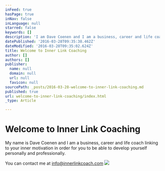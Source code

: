 ```yaml
---
inFeed: true
hasPage: true
inNav: false
inLanguage: null
starred: false
keywords: []
description: 'I am Dave Coenen and I am a business, career and life coach linking to your inner motivation in order for you to be able to  develop yourself personally and professionally.'
datePublished: '2016-03-28T09:35:38.462Z'
dateModified: '2016-03-28T09:35:02.624Z'
title: Welcome to Inner Link Coaching
author: []
authors: []
publisher:
  name: null
  domain: null
  url: null
  favicon: null
sourcePath: _posts/2016-03-28-welcome-to-inner-link-coaching.md
published: true
url: welcome-to-inner-link-coaching/index.html
_type: Article

---
```

# Welcome to Inner Link Coaching

My name is Dave Coenen and I am a business, career and life coach linking to your inner motivation in order for you to be able to develop yourself personally and professionally.

You can contact me at info@innerlinkcoach.com
![](https://the-grid-user-content.s3-us-west-2.amazonaws.com/f09fe09d-1774-4c00-819e-957f55828778.jpg)